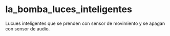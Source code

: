 # la_bomba_luces_inteligentes
Lucues inteligentes que se prenden con sensor de movimiento y se apagan con sensor de audio.
